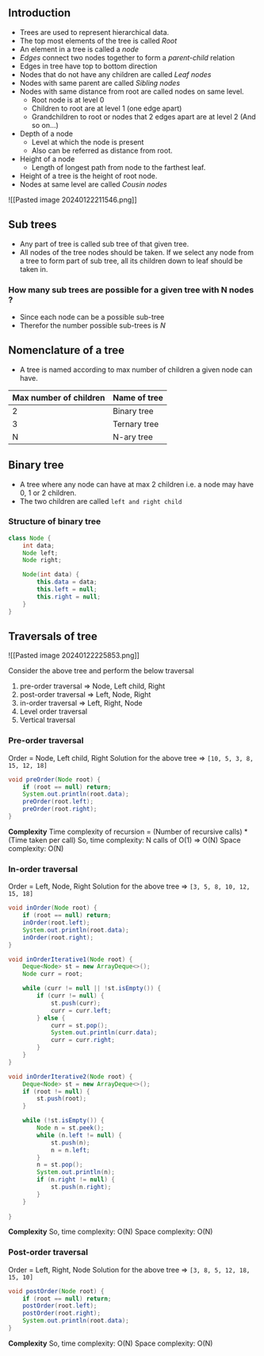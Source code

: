 ## Introduction

- Trees are used to represent hierarchical data.
- The top most elements of the tree is called *Root*
- An element in a tree is called a *node* 
- *Edges* connect two nodes together to form a *parent-child* relation
- Edges in tree have top to bottom direction
- Nodes that do not have any children are called *Leaf nodes*
- Nodes with same parent are called *Sibling nodes*
- Nodes with same distance from root are called nodes on same level.
	- Root node is at level 0
	- Children to root are at level 1 (one edge apart)
	- Grandchildren to root or nodes that 2 edges apart are at level 2 (And so on...)
- Depth of a node
	- Level at which the node is present
	- Also can be referred as distance from root.
- Height of a node
	- Length of longest path from node to the farthest leaf.
- Height of a tree is the height of root node.
- Nodes at same level are called *Cousin nodes*

![[Pasted image 20240122211546.png]]

## Sub trees

- Any part of tree is called sub tree of that given tree.
- All nodes of the tree nodes should be taken. If we select any node from a tree to form part of sub tree, all its children down to leaf should be taken in.

### How many sub trees are possible for a given tree with N nodes ?
- Since each node can be a possible sub-tree
- Therefor the number possible sub-trees is *N*

## Nomenclature of a tree

- A tree is named according to max number of children a given node can have.

| Max number of children | Name of tree |
|------------------------|--------------|
| 2                      | Binary tree  |
| 3                      | Ternary tree |
| N                      | N-ary tree   |

## Binary tree

- A tree where any node can have at max 2 children i.e. a node may have 0, 1 or 2 children.
- The two children are called `left and right child`

### Structure of binary tree

```java
class Node {
	int data;
	Node left;
	Node right;

	Node(int data) {
		this.data = data;
		this.left = null;
		this.right = null;
	}
}
```

## Traversals of tree

![[Pasted image 20240122225853.png]]

Consider the above tree and perform the below traversal
1. pre-order traversal => Node, Left child,  Right
2. post-order traversal => Left, Node, Right
3. in-order traversal => Left, Right, Node
4. Level order traversal
5. Vertical traversal


### Pre-order traversal

Order = Node, Left child,  Right
Solution for the above tree => `[10, 5, 3, 8, 15, 12, 18]`

```java
void preOrder(Node root) {
	if (root == null) return;
	System.out.println(root.data);
	preOrder(root.left);
	preOrder(root.right);
}
```
**Complexity**
Time complexity of recursion = (Number of recursive calls) * (Time taken per call)
So, time complexity: N calls of O(1) => O(N)
Space complexity: O(N)

### In-order traversal

Order = Left, Node,  Right
Solution for the above tree => `[3, 5, 8, 10, 12, 15, 18]`

```java
void inOrder(Node root) {
	if (root == null) return;	
	inOrder(root.left);
	System.out.println(root.data);
	inOrder(root.right);
}

void inOrderIterative1(Node root) {
	Deque<Node> st = new ArrayDeque<>();
	Node curr = root;

	while (curr != null || !st.isEmpty()) {
		if (curr != null) {
			st.push(curr);
			curr = curr.left;
		} else {
			curr = st.pop();
			System.out.println(curr.data);
			curr = curr.right;
		}
	}
}

void inOrderIterative2(Node root) {
	Deque<Node> st = new ArrayDeque<>();
	if (root != null) {
		st.push(root);
	}

	while (!st.isEmpty()) {
		Node n = st.peek();
		while (n.left != null) {
			st.push(n);
			n = n.left;
		}
		n = st.pop();
		System.out.println(n);
		if (n.right != null) {
			st.push(n.right);
		}
	}
	
}
```
**Complexity**
So, time complexity: O(N)
Space complexity: O(N)

### Post-order traversal

Order = Left,  Right, Node
Solution for the above tree => `[3, 8, 5, 12, 18, 15, 10]`

```java
void postOrder(Node root) {
	if (root == null) return;	
	postOrder(root.left);
	postOrder(root.right);
	System.out.println(root.data);
}
```
**Complexity**
So, time complexity: O(N)
Space complexity: O(N)